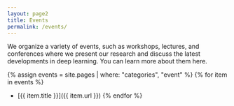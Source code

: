 ```yaml
---
layout: page2
title: Events
permalink: /events/
---
```


We organize a variety of events, such as workshops, lectures, and conferences where we present our research and discuss the latest developments in deep learning. You can learn more about them here.

{% assign events = site.pages | where: "categories", "event" %}
{% for item in events %}
- [{{ item.title }}]({{ item.url }})
{% endfor %}

